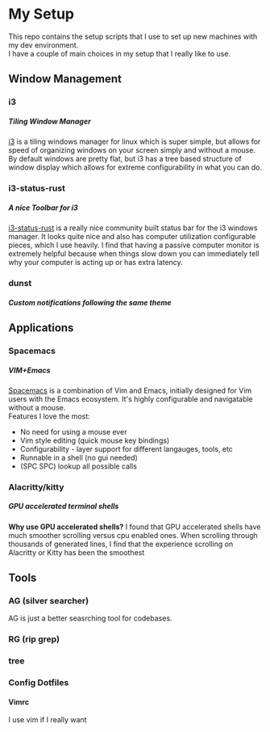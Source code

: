 # My Setup

This repo contains the setup scripts that I use to set up new machines with my dev environment.  
I have a couple of main choices in my setup that I really like to use.

## Window Management

### i3
##### Tiling Window Manager
[i3](https://i3wm.org/) is a tiling windows manager for linux which is super simple, but allows for speed of organizing windows on your screen simply and without a mouse.  By default windows are pretty flat, but i3 has a tree based structure of window display which allows for extreme configurability in what you can do.  

### i3-status-rust
##### A nice Toolbar for i3
[i3-status-rust](https://github.com/greshake/i3status-rust) is a really nice community built status bar for the i3 windows manager.  It looks quite nice and also has computer utilization configurable pieces, which I use heavily.  I find that having a passive computer monitor is extremely helpful because when things slow down you can immediately tell why your computer is acting up or has extra latency. 

### dunst
##### Custom notifications following the same theme

## Applications

### Spacemacs
##### VIM+Emacs
[Spacemacs](https://github.com/syl20bnr/spacemacs) is a combination of Vim and Emacs, initially designed for Vim users with the Emacs ecosystem.  It's highly configurable and navigatable without a mouse.  
Features I love the most:
- No need for using a mouse ever
- Vim style editing (quick mouse key bindings)
- Configurability - layer support for different langauges, tools, etc
- Runnable in a shell (no gui needed)
- (SPC SPC) lookup all possible calls

### Alacritty/kitty
##### GPU accelerated terminal shells
**Why use GPU accelerated shells?**
I found that GPU accelerated shells have much smoother scrolling versus cpu enabled ones.  When scrolling through thousands of generated lines, I find that the experience scrolling on Alacritty or Kitty has been the smoothest


## Tools

### AG (silver searcher)
AG is just a better seasrching tool for codebases.  

### RG (rip grep)

### tree



### Config Dotfiles

#### Vimrc
I use vim if I really want 

